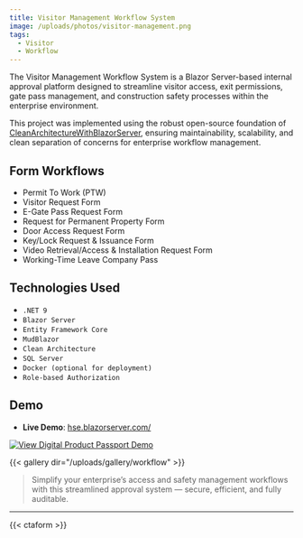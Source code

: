 ```yaml
---
title: Visitor Management Workflow System
image: /uploads/photos/visitor-management.png
tags:
  - Visitor
  - Workflow
---
```


The Visitor Management Workflow System is a Blazor Server-based internal approval platform designed to streamline visitor access, exit permissions, gate pass management, and construction safety processes within the enterprise environment.

This project was implemented using the robust open-source foundation of [CleanArchitectureWithBlazorServer](https://github.com/neozhu/CleanArchitectureWithBlazorServer), ensuring maintainability, scalability, and clean separation of concerns for enterprise workflow management.

## Form Workflows
- Permit To Work (PTW)
- Visitor Request Form
- E-Gate Pass Request Form
- Request for Permanent Property Form
- Door Access Request Form
- Key/Lock Request & Issuance Form
- Video Retrieval/Access & Installation Request Form
- Working-Time Leave Company Pass


## Technologies Used

- `.NET 9`
- `Blazor Server`
- `Entity Framework Core`
- `MudBlazor`
- `Clean Architecture`
- `SQL Server`
- `Docker (optional for deployment)`
- `Role-based Authorization`



## Demo 

- **Live Demo**: [hse.blazorserver.com/](https://hse.blazorserver.com/)



[![View Digital Product Passport Demo](/uploads/photos/workflow/01.png)](/uploads/photos/workflow/01.png)

{{< gallery dir="/uploads/gallery/workflow" >}}

> Simplify your enterprise’s access and safety management workflows with this streamlined approval system — secure, efficient, and fully auditable.

---

{{< ctaform >}}